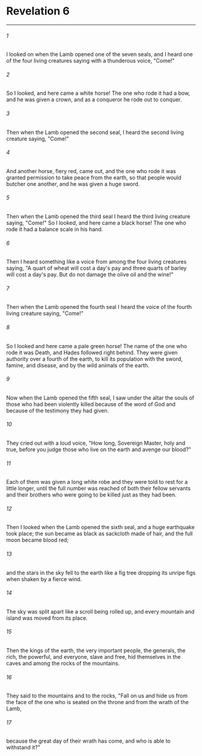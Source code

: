 # Revelation 6
***



###### 1 
I looked on when the Lamb opened one of the seven seals, and I heard one of the four living creatures saying with a thunderous voice, "Come!" 

###### 2 
So I looked, and here came a white horse! The one who rode it had a bow, and he was given a crown, and as a conqueror he rode out to conquer. 

###### 3 
Then when the Lamb opened the second seal, I heard the second living creature saying, "Come!" 

###### 4 
And another horse, fiery red, came out, and the one who rode it was granted permission to take peace from the earth, so that people would butcher one another, and he was given a huge sword. 

###### 5 
Then when the Lamb opened the third seal I heard the third living creature saying, "Come!" So I looked, and here came a black horse! The one who rode it had a balance scale in his hand. 

###### 6 
Then I heard something like a voice from among the four living creatures saying, "A quart of wheat will cost a day's pay and three quarts of barley will cost a day's pay. But do not damage the olive oil and the wine!" 

###### 7 
Then when the Lamb opened the fourth seal I heard the voice of the fourth living creature saying, "Come!" 

###### 8 
So I looked and here came a pale green horse! The name of the one who rode it was Death, and Hades followed right behind. They were given authority over a fourth of the earth, to kill its population with the sword, famine, and disease, and by the wild animals of the earth. 

###### 9 
Now when the Lamb opened the fifth seal, I saw under the altar the souls of those who had been violently killed because of the word of God and because of the testimony they had given. 

###### 10 
They cried out with a loud voice, "How long, Sovereign Master, holy and true, before you judge those who live on the earth and avenge our blood?" 

###### 11 
Each of them was given a long white robe and they were told to rest for a little longer, until the full number was reached of both their fellow servants and their brothers who were going to be killed just as they had been. 

###### 12 
Then I looked when the Lamb opened the sixth seal, and a huge earthquake took place; the sun became as black as sackcloth made of hair, and the full moon became blood red; 

###### 13 
and the stars in the sky fell to the earth like a fig tree dropping its unripe figs when shaken by a fierce wind. 

###### 14 
The sky was split apart like a scroll being rolled up, and every mountain and island was moved from its place. 

###### 15 
Then the kings of the earth, the very important people, the generals, the rich, the powerful, and everyone, slave and free, hid themselves in the caves and among the rocks of the mountains. 

###### 16 
They said to the mountains and to the rocks, "Fall on us and hide us from the face of the one who is seated on the throne and from the wrath of the Lamb, 

###### 17 
because the great day of their wrath has come, and who is able to withstand it?"
